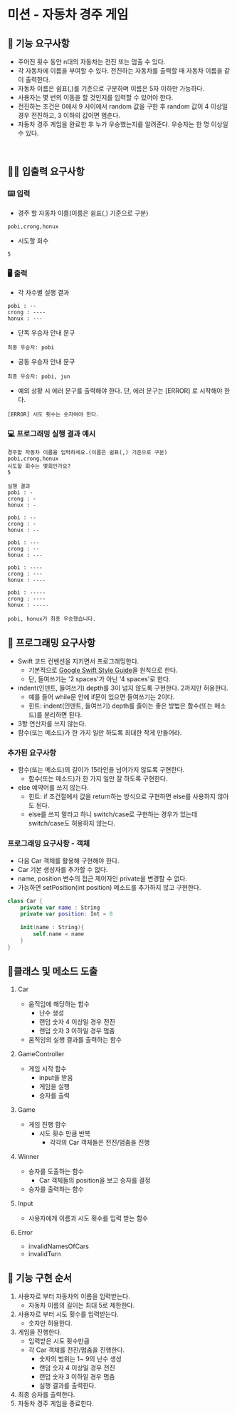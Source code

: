 # 미션 - 자동차 경주 게임

## 🚀 기능 요구사항
- 주어진 횟수 동안 n대의 자동차는 전진 또는 멈출 수 있다.
- 각 자동차에 이름을 부여할 수 있다. 전진하는 자동차를 출력할 때 자동차 이름을 같이 출력한다.
- 자동차 이름은 쉼표(,)를 기준으로 구분하며 이름은 5자 이하만 가능하다.
- 사용자는 몇 번의 이동을 할 것인지를 입력할 수 있어야 한다.
- 전진하는 조건은 0에서 9 사이에서 random 값을 구한 후 random 값이 4 이상일 경우 전진하고, 3 이하의 값이면 멈춘다.
- 자동차 경주 게임을 완료한 후 누가 우승했는지를 알려준다. 우승자는 한 명 이상일 수 있다.

<br>

## ✍🏻 입출력 요구사항
### ⌨️ 입력
- 경주 할 자동차 이름(이름은 쉼표(,) 기준으로 구분)
```
pobi,crong,honux
```
- 시도할 회수
```
5
```

### 🖥 출력
- 각 차수별 실행 결과
```
pobi : --
crong : ----
honux : ---
```
- 단독 우승자 안내 문구
```
최종 우승자: pobi
```
- 공동 우승자 안내 문구
```
최종 우승자: pobi, jun
```
- 예외 상황 시 에러 문구를 출력해야 한다. 단, 에러 문구는 [ERROR] 로 시작해야 한다.
```
[ERROR] 시도 횟수는 숫자여야 한다.
```

### 💻 프로그래밍 실행 결과 예시
```
경주할 자동차 이름을 입력하세요.(이름은 쉼표(,) 기준으로 구분)
pobi,crong,honux
시도할 회수는 몇회인가요?
5

실행 결과
pobi : -
crong : -
honux : -

pobi : --
crong : -
honux : --

pobi : ---
crong : --
honux : ---

pobi : ----
crong : ---
honux : ----

pobi : -----
crong : ----
honux : -----

pobi, honux가 최종 우승했습니다.
```

## 🎱 프로그래밍 요구사항
- Swift 코드 컨벤션을 지키면서 프로그래밍한다.
  - 기본적으로 [Google Swift Style Guide](https://google.github.io/swift/)을 원칙으로 한다.
  - 단, 들여쓰기는 '2 spaces'가 아닌 '4 spaces'로 한다.
- indent(인덴트, 들여쓰기) depth를 3이 넘지 않도록 구현한다. 2까지만 허용한다.
  - 예를 들어 while문 안에 if문이 있으면 들여쓰기는 2이다.
  - 힌트: indent(인덴트, 들여쓰기) depth를 줄이는 좋은 방법은 함수(또는 메소드)를 분리하면 된다.
- 3항 연산자를 쓰지 않는다.
- 함수(또는 메소드)가 한 가지 일만 하도록 최대한 작게 만들어라.

### 추가된 요구사항
- 함수(또는 메소드)의 길이가 15라인을 넘어가지 않도록 구현한다.
  - 함수(또는 메소드)가 한 가지 일만 잘 하도록 구현한다.
- else 예약어를 쓰지 않는다.
  - 힌트: if 조건절에서 값을 return하는 방식으로 구현하면 else를 사용하지 않아도 된다.
  - else를 쓰지 말라고 하니 switch/case로 구현하는 경우가 있는데 switch/case도 허용하지 않는다.

### 프로그래밍 요구사항 - 객체
- 다음 Car 객체를 활용해 구현해야 한다.
- Car 기본 생성자를 추가할 수 없다.
- name, position 변수의 접근 제어자인 private을 변경할 수 없다.
- 가능하면 setPosition(int position) 메소드를 추가하지 않고 구현한다.

```swift
class Car {
    private var name : String
    private var position: Int = 0
    
    init(name : String){
        self.name = name
    }
}
```

## 🥕클래스 및 메소드 도출
1. Car
    - 움직임에 해당하는 함수
        - 난수 생성
        - 랜덤 숫자 4 이상일 경우 전진
        - 랜덥 숫자 3 이하일 경우 멈춤
    - 움직임의 실행 결과를 출력하는 함수

2. GameController
    - 게임 시작 함수
        - input을 받음
        - 게임을 실행
        - 승자를 출력

3. Game
    - 게임 진행 함수
        - 시도 횟수 만큼 반복
            - 각각의 Car 객체들은 전진/멈춤을 진행

3. Winner
    - 승자를 도출하는 함수 
        - Car 객체들의 position을 보고 승자를 결정
    - 승자를 출력하는 함수
    
4. Input
    - 사용자에게 이름과 시도 횟수를 입력 받는 함수 

5. Error
    - invalidNamesOfCars
    - invalidTurn

## 🎲 기능 구현 순서

1. 사용자로 부터 자동차의 이름을 입력받는다.
    - 자동차 이름의 길이는 최대 5로 제한한다.
2. 사용자로 부터 시도 횟수를 입력받는다.
    - 숫자만 허용한다.
3. 게임을 진행한다.
    - 입력받은 시도 횟수만큼
    - 각 Car 객체를 전진/멈춤을 진행한다.
        - 숫자의 범위는 1~ 9의 난수 생성
        - 랜덤 숫자 4 이상일 경우 전진
        - 랜덥 숫자 3 이하일 경우 멈춤
        - 실행 결과를 출력한다.
4. 최종 승자를 출력한다.
5. 자동차 경주 게임을 종료한다.